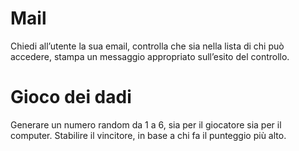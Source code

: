# Mail
Chiedi all’utente la sua email,
controlla che sia nella lista di chi può accedere,
stampa un messaggio appropriato sull’esito del controllo.

# Gioco dei dadi
Generare un numero random da 1 a 6, sia per il giocatore sia per il computer.
Stabilire il vincitore, in base a chi fa il punteggio più alto.

